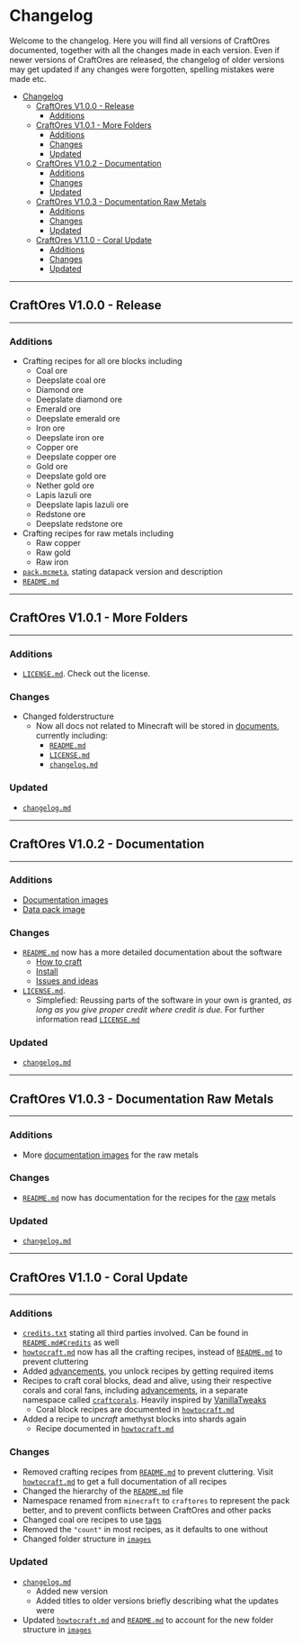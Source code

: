 # Changelog
Welcome to the changelog. Here you will find all versions of CraftOres documented, together with all the changes made in each version. Even if newer versions of CraftOres are released, the changelog of older versions may get updated if any changes were forgotten, spelling mistakes were made etc.

- [Changelog](#changelog)
  - [CraftOres V1.0.0 - Release](#craftores-v100---release)
    - [Additions](#additions)
  - [CraftOres V1.0.1 - More Folders](#craftores-v101---more-folders)
    - [Additions](#additions-1)
    - [Changes](#changes)
    - [Updated](#updated)
  - [CraftOres V1.0.2 - Documentation](#craftores-v102---documentation)
    - [Additions](#additions-2)
    - [Changes](#changes-1)
    - [Updated](#updated-1)
  - [CraftOres V1.0.3 - Documentation Raw Metals](#craftores-v103---documentation-raw-metals)
    - [Additions](#additions-3)
    - [Changes](#changes-2)
    - [Updated](#updated-2)
  - [CraftOres V1.1.0 - Coral Update](#craftores-v110---coral-update)
    - [Additions](#additions-4)
    - [Changes](#changes-3)
    - [Updated](#updated-3)

---
## CraftOres V1.0.0 - Release

---
### Additions
- Crafting recipes for all ore blocks including
    - Coal ore
    - Deepslate coal ore
    - Diamond ore
    - Deepslate diamond ore
    - Emerald ore
    - Deepslate emerald ore
    - Iron ore
    - Deepslate iron ore
    - Copper ore
    - Deepslate copper ore
    - Gold ore
    - Deepslate gold ore
    - Nether gold ore
    - Lapis lazuli ore
    - Deepslate lapis lazuli ore
    - Redstone ore
    - Deepslate redstone ore
- Crafting recipes for raw metals including
    - Raw copper
    - Raw gold
    - Raw iron
- [`pack.mcmeta`](../pack.mcmeta), stating datapack version and description
- [`README.md`](./README.md)

---
## CraftOres V1.0.1 - More Folders

---
### Additions
- [`LICENSE.md`](./LICENSE.md). Check out the license.
### Changes
- Changed folderstructure
    - Now all docs not related to Minecraft will be stored in [documents](../docs/), currently including:
        - [`README.md`](./README.md)
        - [`LICENSE.md`](./LICENSE.md)
        - [`changelog.md`](./changelog.md)
### Updated
- [`changelog.md`](./changelog.md)

---
## CraftOres V1.0.2 - Documentation

---
### Additions
- [Documentation images](images/)
- [Data pack image](../pack.png)
### Changes
- [`README.md`](README.md) now has a more detailed documentation about the software
  - [How to craft](README.md#how-to-craft)
  - [Install](README.md#install)
  - [Issues and ideas](README.md#issues-and-ideas)
- [`LICENSE.md`](LICENSE.md).
  - Simplefied: Reussing parts of the software in your own is granted, *as long as you give proper credit where credit is due.* For further information read [`LICENSE.md`](LICENSE.md)
### Updated
- [`changelog.md`](changelog.md)

---
## CraftOres V1.0.3 - Documentation Raw Metals

---
### Additions
- More [documentation images](images/) for the raw metals
### Changes
- [`README.md`](README.md) now has documentation for the recipes for the [raw](README.md#raw-ingots) metals
### Updated
- [`changelog.md`](changelog.md)

---
## CraftOres V1.1.0 - Coral Update

---
### Additions
- [`credits.txt`](CREDITS.txt) stating all third parties involved. Can be found in [`README.md#Credits`](README.md#Credits) as well
- [`howtocraft.md`](howtocraft.md) now has all the crafting recipes, instead of [`README.md`](README.md) to prevent cluttering
- Added [advancements](../data/craftores/advancements/), you unlock recipes by getting required items
- Recipes to craft coral blocks, dead and alive, using their respective corals and coral fans, including [advancements](../data/craftcorals/advancements/), in a separate namespace called [`craftcorals`](../data/craftcorals/). Heavily inspired by [VanillaTweaks](https://vanillatweaks.net/ "Vanilla Tweaks")
  - Coral block recipes are documented in [`howtocraft.md`](howtocraft.md)
- Added a recipe to *uncraft* amethyst blocks into shards again
  - Recipe documented in [`howtocraft.md`](howtocraft.md)
### Changes
- Removed crafting recipes from [`README.md`](README.md) to prevent cluttering. Visit [`howtocraft.md`](howtocraft.md) to get a full documentation of all recipes
- Changed the hierarchy of the [`README.md`](README.md) file
- Namespace renamed from `minecraft` to `craftores` to represent the pack better, and to prevent conflicts between CraftOres and other packs
- Changed coal ore recipes to use [tags](../data/craftores/tags/)
- Removed the `"count"` in most recipes, as it defaults to one without
- Changed folder structure in [`images`](images/)
### Updated
- [`changelog.md`](changelog.md)
  - Added new version
  - Added titles to older versions briefly describing what the updates were
- Updated [`howtocraft.md`](howtocraft.md) and [`README.md`](README.md) to account for the new folder structure in [`images`](images/)
